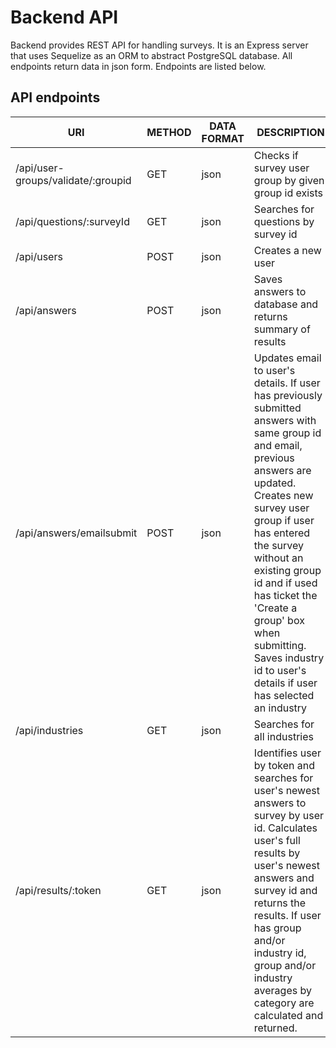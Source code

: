 # Backend API

Backend provides REST API for handling surveys. It is an Express server that uses Sequelize as an ORM to abstract PostgreSQL database. All endpoints return data in json form. Endpoints are listed below.

## API endpoints

| URI                       | METHOD | DATA FORMAT |  DESCRIPTION                                                                                                                                                                                                                                                                                                                                                          | AUTHENTICATION REQUIRED  |
| ------------------------- | ------ | ----------- | --------------------------------------------------------------------------------------------------------------------------------------------------------------------------------------------------------------------------------------------------------------------------------------------------------------------------------------------------------------------- | ------------------------ |
| /api/user-groups/validate/:groupid | GET    | json        | Checks if survey user group by given group id exists                                                                                                                                                                                                                                                                                                                  |  No                      |
| /api/questions/:surveyId  | GET    | json        | Searches for questions by survey id                                                                                                                                                                                                                                                                                                                                   |  No                      |
| /api/users                | POST   | json        | Creates a new user                                                                                                                                                                                                                                                                                                                                                    |  No                      |
| /api/answers              | POST   | json        | Saves answers to database and returns summary of results                                                                                                                                                                                                                                                                                                              |  No                      |
| /api/answers/emailsubmit  | POST   | json        | Updates email to user's details. If user has previously submitted answers with same group id and email, previous answers are updated. Creates new survey user group if user has entered the survey without an existing group id and if used has ticket the 'Create a group' box when submitting. Saves industry id to user's details if user has selected an industry |  Yes                     |
| /api/industries           | GET    | json        | Searches for all industries                                                                                                                                                                                                                                                                                                                                           |  No                      |
| /api/results/:token           | GET    | json        | Identifies user by token and searches for user's newest answers to survey by user id. Calculates user's full results by user's newest answers and survey id and returns the results. If user has group and/or industry id, group and/or industry averages by category are calculated and returned.                                                                                                                                                                                                                                                                                                                                         |  Yes                      |
